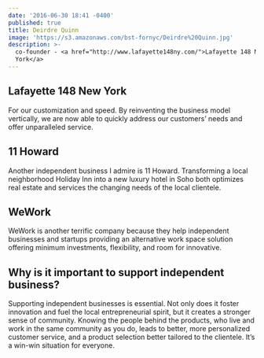 ```yaml
---
date: '2016-06-30 18:41 -0400'
published: true
title: Deirdre Quinn
image: 'https://s3.amazonaws.com/bst-fornyc/Deirdre%20Quinn.jpg'
description: >-
  co-founder - <a href="http://www.lafayette148ny.com/">Lafayette 148 New
  York</a>
---
```

## Lafayette 148 New York 

For our customization and speed. By reinventing the business model vertically, we are now able to quickly address our customers’ needs and offer unparalleled service. 

## 11 Howard 

Another independent business I admire is 11 Howard. Transforming a local neighborhood Holiday Inn into a new luxury hotel in Soho both optimizes real estate and services the changing needs of the local clientele. 

## WeWork

WeWork is another terrific company because they help independent businesses and startups providing an alternative work space solution offering minimum investments, flexibility, and room for innovative.

## Why is it important to support independent business?

Supporting independent businesses is essential. Not only does it foster innovation and fuel the local entrepreneurial spirit, but it creates a stronger sense of community. Knowing the people behind the products, who live and work in the same community as you do, leads to better, more personalized customer service, and a product selection better tailored to the clientele. It’s a win-win situation for everyone.
